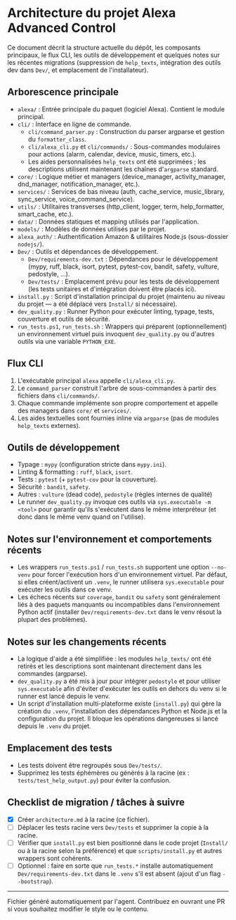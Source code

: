 # Architecture du projet Alexa Advanced Control

Ce document décrit la structure actuelle du dépôt, les composants principaux, le flux CLI, les outils de développement et quelques notes sur les récentes migrations (suppression de `help_texts`, intégration des outils dev dans `Dev/`, et emplacement de l'installateur).

## Arborescence principale

- `alexa/` : Entrée principale du paquet (logiciel Alexa). Contient le module principal.
- `cli/` : Interface en ligne de commande.
  - `cli/command_parser.py` : Construction du parser argparse et gestion du `formatter_class`.
  - `cli/alexa_cli.py` et `cli/commands/` : Sous-commandes modulaires pour actions (alarm, calendar, device, music, timers, etc.).
  - Les aides personnalisées `help_texts` ont été supprimées ; les descriptions utilisent maintenant les chaînes d'`argparse` standard.
- `core/` : Logique métier et managers (device_manager, activity_manager, dnd_manager, notification_manager, etc.).
- `services/` : Services de bas niveau (auth, cache_service, music_library, sync_service, voice_command_service).
- `utils/` : Utilitaires transverses (http_client, logger, term, help_formatter, smart_cache, etc.).
- `data/` : Données statiques et mapping utilisés par l'application.
- `models/` : Modèles de données utilisés par le projet.
- `alexa_auth/` : Authentification Amazon & utilitaires Node.js (sous-dossier `nodejs/`).
- `Dev/` : Outils et dépendances de développement.
  - `Dev/requirements-dev.txt` : Dépendances pour le développement (mypy, ruff, black, isort, pytest, pytest-cov, bandit, safety, vulture, pedostyle, ...).
  - `Dev/tests/` : Emplacement prévu pour les tests de développement (les tests unitaires et d'intégration doivent être placés ici).
- `install.py` : Script d'installation principal du projet (maintenu au niveau du projet — a été déplacé vers `Install/` si nécessaire).
- `dev_quality.py` : Runner Python pour exécuter linting, typage, tests, couverture et outils de sécurité.
- `run_tests.ps1`, `run_tests.sh` : Wrappers qui préparent (optionnellement) un environnement virtuel puis invoquent `dev_quality.py` ou d'autres outils via une variable `PYTHON_EXE`.

## Flux CLI

1. L'exécutable principal `alexa` appelle `cli/alexa_cli.py`.
2. Le `command_parser` construit l'arbre de sous-commandes à partir des fichiers dans `cli/commands/`.
3. Chaque commande implémente son propre comportement et appelle des managers dans `core/` et `services/`.
4. Les aides textuelles sont fournies inline via `argparse` (pas de modules `help_texts` externes).

## Outils de développement

- Typage : `mypy` (configuration stricte dans `mypy.ini`).
- Linting & formatting : `ruff`, `black`, `isort`.
- Tests : `pytest` (+ `pytest-cov` pour la couverture).
- Sécurité : `bandit`, `safety`.
- Autres : `vulture` (dead code), `pedostyle` (règles internes de qualité)
- Le runner `dev_quality.py` invoque ces outils via `sys.executable -m <tool>` pour garantir qu'ils s'exécutent dans le même interpréteur (et donc dans le même venv quand on l'utilise).

## Notes sur l'environnement et comportements récents

- Les wrappers `run_tests.ps1` / `run_tests.sh` supportent une option `--no-venv` pour forcer l'exécution hors d'un environnement virtuel. Par défaut, si elles créent/activent un `.venv`, le runner utilisera `sys.executable` pour exécuter les outils dans ce venv.
- Les échecs récents sur `coverage`, `bandit` ou `safety` sont généralement liés à des paquets manquants ou incompatibles dans l'environnement Python actif (installer `Dev/requirements-dev.txt` dans le venv résout la plupart des problèmes).

## Notes sur les changements récents

- La logique d'aide a été simplifiée : les modules `help_texts/` ont été retirés et les descriptions sont maintenant directement dans les commandes (argparse).
- `dev_quality.py` a été mis à jour pour intégrer `pedostyle` et pour utiliser `sys.executable` afin d'éviter d'exécuter les outils en dehors du venv si le runner est lancé depuis le venv.
- Un script d'installation multi-plateforme existe (`install.py`) qui gère la création du `.venv`, l'installation des dépendances Python et Node.js et la configuration du projet. Il bloque les opérations dangereuses si lancé depuis le `.venv` du projet.

## Emplacement des tests

- Les tests doivent être regroupés sous `Dev/tests/`.
- Supprimez les tests éphémères ou générés à la racine (ex : `tests/test_help_output.py`) pour éviter la confusion.

## Checklist de migration / tâches à suivre

- [x] Créer `architecture.md` à la racine (ce fichier).
- [ ] Déplacer les tests racine vers `Dev/tests` et supprimer la copie à la racine.
- [ ] Vérifier que `install.py` est bien positionné dans le code projet (`Install/` ou à la racine selon la préférence) et que `scripts/install.py` et autres wrappers sont cohérents.
- [ ] Optionnel : faire en sorte que `run_tests.*` installe automatiquement `Dev/requirements-dev.txt` dans le `.venv` s'il est absent (ajout d'un flag `--bootstrap`).

---

Fichier généré automatiquement par l'agent. Contribuez en ouvrant une PR si vous souhaitez modifier le style ou le contenu.
